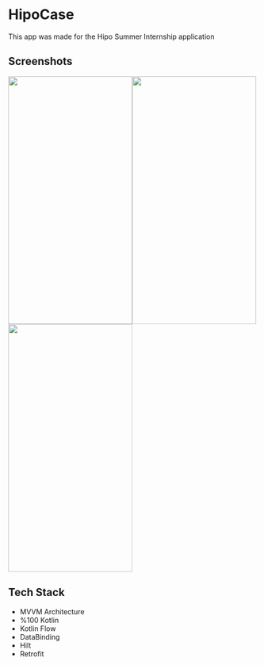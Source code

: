 # HipoCase

This app was made for the Hipo Summer Internship application

## Screenshots
<img src="https://user-images.githubusercontent.com/58326260/231993237-451a0c92-4bfc-4cf3-97ce-0b38a5ef2d16.jpg" width="250" height="500"/><img src="https://user-images.githubusercontent.com/58326260/231993257-973345c7-13db-44ee-bf9a-fa826fecfef8.jpg" width="250" height="500"/><img src="https://user-images.githubusercontent.com/58326260/231993262-fda6fcf2-33f3-4c1a-85ba-ae19bd8ad60e.jpg" width="250" height="500"/>


## Tech Stack 
 - MVVM Architecture
 - %100 Kotlin 
 - Kotlin Flow
 - DataBinding
 - Hilt 
 - Retrofit
